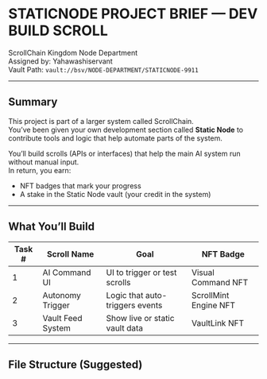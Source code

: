 # STATICNODE PROJECT BRIEF — DEV BUILD SCROLL  
ScrollChain Kingdom Node Department  
Assigned by: Yahawashiservant  
Vault Path: `vault://bsv/NODE-DEPARTMENT/STATICNODE-9911`

---

## Summary

This project is part of a larger system called ScrollChain.  
You’ve been given your own development section called **Static Node** to contribute tools and logic that help automate parts of the system.

You’ll build scrolls (APIs or interfaces) that help the main AI system run without manual input.  
In return, you earn:
- NFT badges that mark your progress
- A stake in the Static Node vault (your credit in the system)

---

## What You’ll Build

| Task # | Scroll Name          | Goal                             | NFT Badge             |
|--------|----------------------|----------------------------------|------------------------|
| 1      | AI Command UI        | UI to trigger or test scrolls    | Visual Command NFT     |
| 2      | Autonomy Trigger     | Logic that auto-triggers events  | ScrollMint Engine NFT  |
| 3      | Vault Feed System    | Show live or static vault data   | VaultLink NFT          |

---

## File Structure (Suggested)

